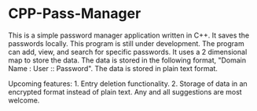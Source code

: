 # CPP-Pass-Manager
This is a simple password manager application written in C++. It saves the passwords locally. This program is still under development.
The program can add, view, and search for specific passwords.
It uses a 2 dimensional map to store the data.
The data is stored in the following format, "Domain Name : User :: Password".
The data is stored in plain text format.

Upcoming features: 1. Entry deletion functionality. 2. Storage of data in an encrypted format instead of plain text.
Any and all suggestions are most welcome.
